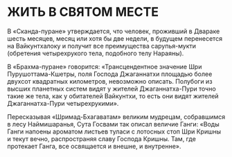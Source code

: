 # ЖИТЬ В СВЯТОМ МЕСТЕ

В «Сканда-пуране» утверждается, что человек, проживший в Двараке шесть месяцев, месяц или хотя бы две недели, в будущем перенесется на Вайкунтхалоку и получит все преимущества сарупья-мукти (обретения четырехрукого тела, подобного телу Нараяны).

В «Брахма-пуране» говорится: «Трансцендентное значение Шри Пурушоттама-Кшетры, поля Господа Джаганнатхи площадью более двухсот квадратных километров, невозможно описать. Полубоги из высших планетных систем видят у жителей Джаганнатха-Пури точно такие же тела, как у обитателей Вайкунтхи, то есть они видят жителей Джаганнатха-Пури четырехрукими».

Пересказывая «Шримад-Бхагаватам» великим мудрецам, собравшимся в лесу Наймишаранья, Сута Госвами так описал величие Ганги: «Воды Ганги напоены ароматом листьев туласи с лотосных стоп Шри Кришны и текут вечно, распространяя славу Господа Кришны. Там, где протекает Ганга, все освящается и внешне, и внутренне».
